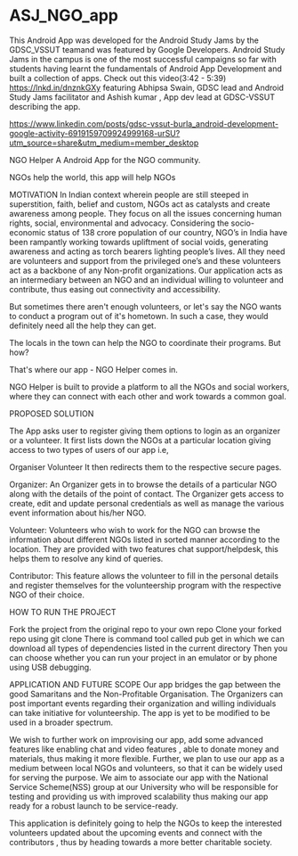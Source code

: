# ASJ_NGO_app

This Android App was developed for the Android Study Jams by the GDSC_VSSUT teamand  was featured by Google Developers.
Android Study Jams in the campus is one of the most successful campaigns so far with students having learnt the fundamentals of Android App Development and built a collection of apps.
Check out this video(3:42 - 5:39) 
https://lnkd.in/dnznkGXy
featuring Abhipsa Swain, GDSC lead and Android Study Jams facilitator and Ashish kumar , App dev lead at GDSC-VSSUT describing the app.

https://www.linkedin.com/posts/gdsc-vssut-burla_android-development-google-activity-6919159709924999168-urSU?utm_source=share&utm_medium=member_desktop

NGO Helper
A Android App for the NGO community.

NGOs help the world, this app will help NGOs

MOTIVATION
In Indian context wherein people are still steeped in superstition, faith, belief and custom, NGOs act as catalysts and create awareness among people. They focus on all the issues concerning human rights, social, environmental and advocacy. Considering the socio-economic status of 138 crore population of our country, NGO’s in India have been rampantly working towards upliftment of social voids, generating awareness and acting as torch bearers lighting people’s lives. All they need are volunteers and support from the privileged one’s and these volunteers act as a backbone of any Non-profit organizations. Our application acts as an intermediary between an NGO and an individual willing to volunteer and contribute, thus easing out connectivity and accessibility.

But sometimes there aren't enough volunteers, or let's say the NGO wants to conduct a program out of it's hometown. In such a case, they would definitely need all the help they can get.

The locals in the town can help the NGO to coordinate their programs. But how?

That's where our app - NGO Helper comes in.

NGO Helper is built to provide a platform to all the NGOs and social workers, where they can connect with each other and work towards a common goal.

PROPOSED SOLUTION

The App asks user to register giving them options to login as an organizer or a volunteer. It first lists down the NGOs at a particular location giving access to two types of users of our app i.e,

Organiser
Volunteer
It then redirects them to the respective secure pages.

Organizer: An Organizer gets in to browse the details of a particular NGO along with the details of the point of contact. The Organizer gets access to create, edit and update personal credentials as well as manage the various event information about his/her NGO.

Volunteer: Volunteers who wish to work for the NGO can browse the information about different NGOs listed in sorted manner according to the location. They are provided with two features chat support/helpdesk, this helps them to resolve any kind of queries.

Contributor: This feature allows the volunteer to fill in the personal details and register themselves for the volunteership program with the respective NGO of their choice.

HOW TO RUN THE PROJECT

Fork the project from the original repo to your own repo
Clone your forked repo using git clone
There is command tool called pub get in which we can download all types of dependencies listed in the current directory
Then you can choose whether you can run your project in an emulator or by phone using USB debugging.


APPLICATION AND FUTURE SCOPE
Our app bridges the gap between the good Samaritans and the Non-Profitable Organisation. The Organizers can post important events regarding their organization and willing individuals can take initiative for volunteership. The app is yet to be modified to be used in a broader spectrum.

We wish to further work on improvising our app, add some advanced features like enabling chat and video features , able to donate money and materials, thus making it more flexible. Further, we plan to use our app as a medium between local NGOs and volunteers, so that it can be widely used for serving the purpose. We aim to associate our app with the National Service Scheme(NSS) group at our University who will be responsible for testing and providing us with improved scalability thus making our app ready for a robust launch to be service-ready.

This application is definitely going to help the NGOs to keep the interested volunteers updated about the upcoming events and connect with the contributors , thus by heading towards a more better charitable society.
